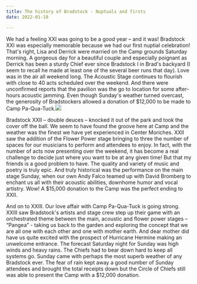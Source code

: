 ```yaml
---
title: The history of Bradstock - Nuptuals and firsts
date: 2022-01-10

---
```

We had a feeling XXI was going to be a good year – and it was! Bradstock XXI was especially memorable because we had our first nuptial celebration!  That's right, Lisa and Derrick were married on the Camp grounds Saturday morning. A gorgeous day for a beautiful couple and especially poignant as Derrick has been a sturdy Chief ever since Bradstock I  in Brad's backyard (I seem to recall he made at least one of the several beer runs that day). Love was in the air all weekend long. The Acoustic Stage continues to flourish with close to 40 acts scheduled over the weekend. And there were unconfirmed reports that the pavilion was the go to location for some after-hours acoustic jamming. Even though Sunday's weather turned overcast, the generosity of Bradstockers allowed a donation of $12,000 to be made to Camp Pa-Qua-Tuck.![](/images/118765515_2076712329138186_549938356276683492_n.jpg)

Bradstock XXII – double deuces – knocked it out of the park and took the cover off the ball. We seem to have found the groove here at Camp and the weather was the finest we have yet experienced in Center Moriches. XXII  saw the addition of the Flower Power stage bringing to three the number of spaces for our musicians to perform and attendees to enjoy.  In fact, with the number of acts now presenting over the weekend, it has become a real challenge to decide just where you want to be at any given time!  But that my friends is a good problem to have. The quality and variety of music and poetry is truly epic. And truly historical was the performance on the main stage Sunday,  when our own Andy Falco teamed up with David Bromberg to enchant us all with their acoustic abilities, downhome humor and vocal artistry. Wow! A $15,000 donation to the Camp was the perfect ending to XXII.

And on to XXIII. Our love affair with Camp Pa-Qua-Tuck is going strong. XXIII saw Bradstock's artists and stage crew step up their game with an orchestrated theme between the main, acoustic and flower power stages – “Pangea” - taking us back to the garden and exploring the concept that we are all one with each other and one with mother earth. And dear mother did have us quite excited with the prospect of Hurricane Hermine making an unwelcome entrance.  The forecast Saturday night for Sunday was high winds and heavy rains.   The Chiefs had to bear down hard to keep all systems go.  Sunday came with perhaps the most superb weather of any Bradstock ever. The fear of rain kept away a good number of Sunday attendees and brought the total receipts down but the Circle of Chiefs still was able to present the Camp with a $12,000 donation.